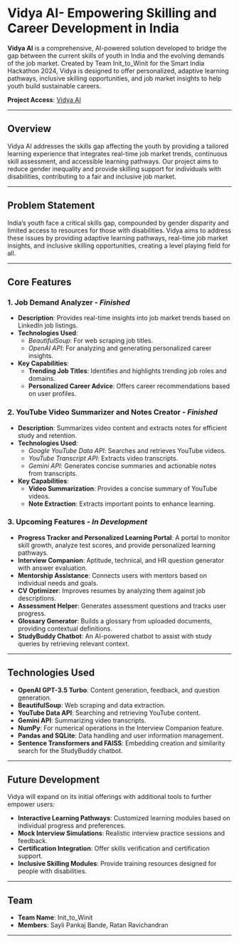 # Vidya AI- Empowering Skilling and Career Development in India

**Vidya AI** is a comprehensive, AI-powered solution developed to bridge the gap between the current skills of youth in India and the evolving demands of the job market. Created by Team Init_to_Winit for the Smart India Hackathon 2024, Vidya is designed to offer personalized, adaptive learning pathways, inclusive skilling opportunities, and job market insights to help youth build sustainable careers.

**Project Access**: [Vidya AI](https://vidyaai.streamlit.app/)

---

## Overview

Vidya AI addresses the skills gap affecting the youth by providing a tailored learning experience that integrates real-time job market trends, continuous skill assessment, and accessible learning pathways. Our project aims to reduce gender inequality and provide skilling support for individuals with disabilities, contributing to a fair and inclusive job market.

---

## Problem Statement

India’s youth face a critical skills gap, compounded by gender disparity and limited access to resources for those with disabilities. Vidya aims to address these issues by providing adaptive learning pathways, real-time job market insights, and inclusive skilling opportunities, creating a level playing field for all.

---

## Core Features

### 1. **Job Demand Analyzer** - *Finished*
   - **Description**: Provides real-time insights into job market trends based on LinkedIn job listings.
   - **Technologies Used**: 
     - *BeautifulSoup*: For web scraping job titles.
     - *OpenAI API*: For analyzing and generating personalized career insights.
   - **Key Capabilities**:
     - **Trending Job Titles**: Identifies and highlights trending job roles and domains.
     - **Personalized Career Advice**: Offers career recommendations based on user profiles.
     
### 2. **YouTube Video Summarizer and Notes Creator** - *Finished*
   - **Description**: Summarizes video content and extracts notes for efficient study and retention.
   - **Technologies Used**:
     - *Google YouTube Data API*: Searches and retrieves YouTube videos.
     - *YouTube Transcript API*: Extracts video transcripts.
     - *Gemini API*: Generates concise summaries and actionable notes from transcripts.
   - **Key Capabilities**:
     - **Video Summarization**: Provides a concise summary of YouTube videos.
     - **Note Extraction**: Extracts important points to enhance learning.

### 3. **Upcoming Features** - *In Development*
   - **Progress Tracker and Personalized Learning Portal**: A portal to monitor skill growth, analyze test scores, and provide personalized learning pathways.
   - **Interview Companion**: Aptitude, technical, and HR question generator with answer evaluation.
   - **Mentorship Assistance**: Connects users with mentors based on individual needs and goals.
   - **CV Optimizer**: Improves resumes by analyzing them against job descriptions.
   - **Assessment Helper**: Generates assessment questions and tracks user progress.
   - **Glossary Generator**: Builds a glossary from uploaded documents, providing contextual definitions.
   - **StudyBuddy Chatbot**: An AI-powered chatbot to assist with study queries by retrieving relevant context.

---

## Technologies Used

- **OpenAI GPT-3.5 Turbo**: Content generation, feedback, and question generation.
- **BeautifulSoup**: Web scraping and data extraction.
- **YouTube Data API**: Searching and retrieving YouTube content.
- **Gemini API**: Summarizing video transcripts.
- **NumPy**: For numerical operations in the Interview Companion feature.
- **Pandas and SQLite**: Data handling and user information management.
- **Sentence Transformers and FAISS**: Embedding creation and similarity search for the StudyBuddy chatbot.

---

## Future Development

Vidya will expand on its initial offerings with additional tools to further empower users:
- **Interactive Learning Pathways**: Customized learning modules based on individual progress and preferences.
- **Mock Interview Simulations**: Realistic interview practice sessions and feedback.
- **Certification Integration**: Offer skills verification and certification support.
- **Inclusive Skilling Modules**: Provide training resources designed for people with disabilities.

---

## Team

- **Team Name**: Init_to_Winit
- **Members**: Sayli Pankaj Bande, Ratan Ravichandran

---
